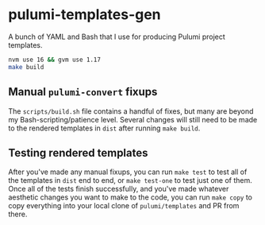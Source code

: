 # pulumi-templates-gen

A bunch of YAML and Bash that I use for producing Pulumi project templates.

```bash
nvm use 16 && gvm use 1.17
make build
```

## Manual `pulumi-convert` fixups

The `scripts/build.sh` file contains a handful of fixes, but many are beyond my Bash-scripting/patience level. Several changes will still need to be made to the rendered templates in `dist` after running `make build`.

## Testing rendered templates

After you've made any manual fixups, you can run `make test` to test all of the templates in `dist` end to end, or `make test-one` to test just one of them. Once all of the tests finish successfully, and you've made whatever aesthetic changes you want to make to the code, you can run `make copy` to copy everything into your local clone of `pulumi/templates` and PR from there.
